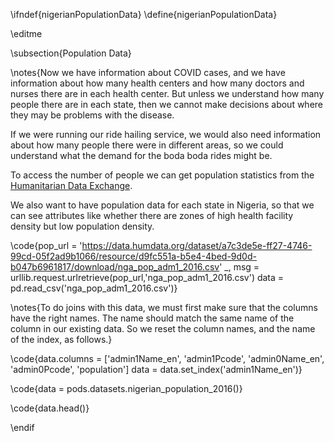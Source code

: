 \ifndef{nigerianPopulationData}
\define{nigerianPopulationData}

\editme

\subsection{Population Data}

\notes{Now we have information about COVID cases, and we have information about how many health centers and how many doctors and nurses there are in each health center. But unless we understand how many people there are in each state, then we cannot make decisions about where they may be problems with the disease.

If we were running our ride hailing service, we would also need information about how many people there were in different areas, so we could understand what the demand for the boda boda rides might be.

To access the number of people we can get population statistics from the [Humanitarian Data Exchange](https://data.humdata.org/).

We also want to have population data for each state in Nigeria, so that we can see attributes like whether there are zones of high health facility density but low population density.

\code{pop_url = 'https://data.humdata.org/dataset/a7c3de5e-ff27-4746-99cd-05f2ad9b1066/resource/d9fc551a-b5e4-4bed-9d0d-b047b6961817/download/nga_pop_adm1_2016.csv'
_, msg = urllib.request.urlretrieve(pop_url,'nga_pop_adm1_2016.csv')
data = pd.read_csv('nga_pop_adm1_2016.csv')}

\notes{To do joins with this data, we must first make sure that the columns have the right names. The name should match the same name of the column in our existing data. So we reset the column names, and the name of the index, as follows.}

\code{data.columns = ['admin1Name_en', 'admin1Pcode', 'admin0Name_en', 'admin0Pcode', 'population']
data = data.set_index('admin1Name_en')}

\code{data = pods.datasets.nigerian_population_2016()}

\code{data.head()}


\endif
